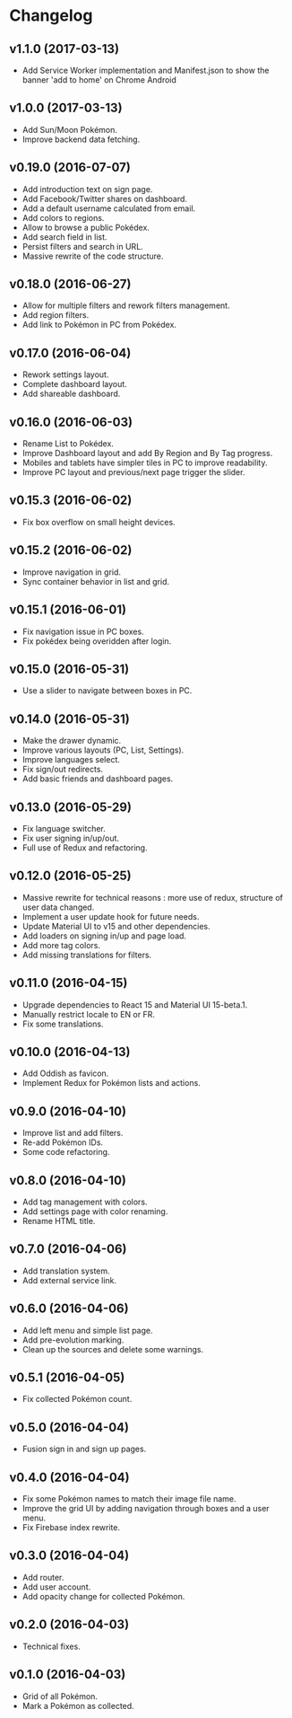 Changelog
=========

## v1.1.0 (2017-03-13)

- Add Service Worker implementation and Manifest.json to show the banner 'add to home' on Chrome Android

## v1.0.0 (2017-03-13)

- Add Sun/Moon Pokémon.
- Improve backend data fetching.

## v0.19.0 (2016-07-07)

- Add introduction text on sign page.
- Add Facebook/Twitter shares on dashboard.
- Add a default username calculated from email.
- Add colors to regions.
- Allow to browse a public Pokédex.
- Add search field in list.
- Persist filters and search in URL.
- Massive rewrite of the code structure.

## v0.18.0 (2016-06-27)

- Allow for multiple filters and rework filters management.
- Add region filters.
- Add link to Pokémon in PC from Pokédex.

## v0.17.0 (2016-06-04)

- Rework settings layout.
- Complete dashboard layout.
- Add shareable dashboard.

## v0.16.0 (2016-06-03)

- Rename List to Pokédex.
- Improve Dashboard layout and add By Region and By Tag progress.
- Mobiles and tablets have simpler tiles in PC to improve readability.
- Improve PC layout and previous/next page trigger the slider.

## v0.15.3 (2016-06-02)

- Fix box overflow on small height devices.

## v0.15.2 (2016-06-02)

- Improve navigation in grid.
- Sync container behavior in list and grid.

## v0.15.1 (2016-06-01)

- Fix navigation issue in PC boxes.
- Fix pokédex being overidden after login.

## v0.15.0 (2016-05-31)

- Use a slider to navigate between boxes in PC.

## v0.14.0 (2016-05-31)

- Make the drawer dynamic.
- Improve various layouts (PC, List, Settings).
- Improve languages select.
- Fix sign/out redirects.
- Add basic friends and dashboard pages.

## v0.13.0 (2016-05-29)

- Fix language switcher.
- Fix user signing in/up/out.
- Full use of Redux and refactoring.

## v0.12.0 (2016-05-25)

- Massive rewrite for technical reasons : more use of redux, structure of user data changed.
- Implement a user update hook for future needs.
- Update Material UI to v15 and other dependencies.
- Add loaders on signing in/up and page load.
- Add more tag colors.
- Add missing translations for filters.

## v0.11.0 (2016-04-15)

- Upgrade dependencies to React 15 and Material UI 15-beta.1.
- Manually restrict locale to EN or FR.
- Fix some translations.

## v0.10.0 (2016-04-13)

- Add Oddish as favicon.
- Implement Redux for Pokémon lists and actions.

## v0.9.0 (2016-04-10)

- Improve list and add filters.
- Re-add Pokémon IDs.
- Some code refactoring.

## v0.8.0 (2016-04-10)

- Add tag management with colors.
- Add settings page with color renaming.
- Rename HTML title.

## v0.7.0 (2016-04-06)

- Add translation system.
- Add external service link.

## v0.6.0 (2016-04-06)

- Add left menu and simple list page.
- Add pre-evolution marking.
- Clean up the sources and delete some warnings.

## v0.5.1 (2016-04-05)

- Fix collected Pokémon count.

## v0.5.0 (2016-04-04)

- Fusion sign in and sign up pages.

## v0.4.0 (2016-04-04)

- Fix some Pokémon names to match their image file name.
- Improve the grid UI by adding navigation through boxes and a user menu.
- Fix Firebase index rewrite.

## v0.3.0 (2016-04-04)

- Add router.
- Add user account.
- Add opacity change for collected Pokémon.

## v0.2.0 (2016-04-03)

- Technical fixes.

## v0.1.0 (2016-04-03)

- Grid of all Pokémon.
- Mark a Pokémon as collected.
